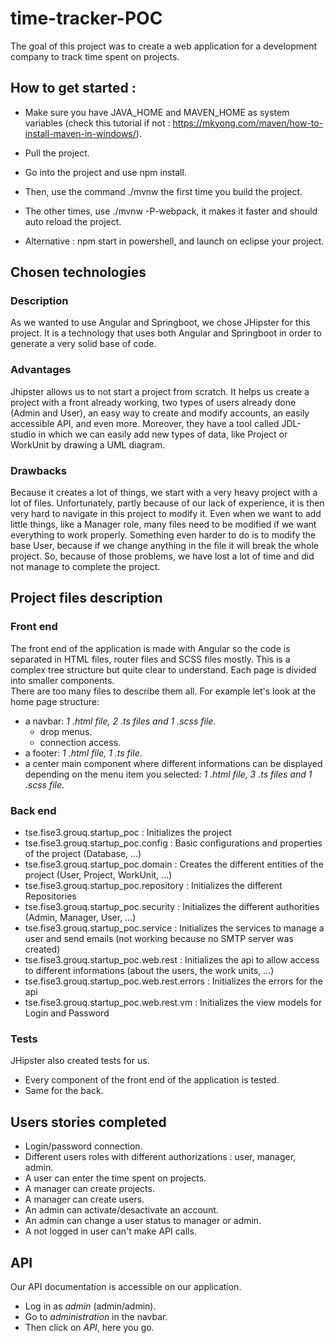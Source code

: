 # time-tracker-POC 
The goal of this project was to create a web application for a development company to track time spent on projects.

## How to get started :
* Make sure you have JAVA_HOME and MAVEN_HOME as system variables (check this tutorial if not : https://mkyong.com/maven/how-to-install-maven-in-windows/).
* Pull the project.
* Go into the project and use npm install.
* Then, use the command ./mvnw the first time you build the project.
* The other times, use ./mvnw -P-webpack, it makes it faster and should auto reload the project.
  
* Alternative : npm start in powershell, and launch on eclipse your project.

## Chosen technologies
### Description
As we wanted to use Angular and Springboot, we chose JHipster for this project.
It is a technology that uses both Angular and Springboot in order to generate a very solid base of code.

### Advantages
Jhipster allows us to not start a project from scratch. It helps us create a project with a front already working, two types of users already done (Admin and User), an easy way to create and modify accounts, an easily accessible API, and even more. Moreover, they have a tool called JDL-studio in which we can easily add new types of data, like Project or WorkUnit by drawing a UML diagram.

### Drawbacks
Because it creates a lot of things, we start with a very heavy project with a lot of files. Unfortunately, partly because of our lack of experience, it is then very hard to navigate in this project to modify it. Even when we want to add little things, like a Manager role, many files need to be modified if we want everything to work properly. Something even harder to do is to modify the base User, because if we change anything in the file it will break the whole project. So, because of those problems, we have lost a lot of time and did not manage to complete the project.

## Project files description
### Front end
The front end of the application is made with Angular so the code is separated in HTML files, router files and SCSS files mostly.
This is a complex tree structure but quite clear to understand. Each page is divided into smaller components.  
There are too many files to describe them all. For example let's look at the home page structure:
* a navbar: *1 .html file, 2 .ts files and 1 .scss file*.
  * drop menus.
  * connection access.
* a footer: *1 .html file, 1 .ts file*.
* a center main component where different informations can be displayed depending on the menu item you selected: *1 .html file, 3 .ts files and 1 .scss file*.

### Back end
* tse.fise3.grouq.startup_poc : Initializes the project
* tse.fise3.grouq.startup_poc.config : Basic configurations and properties of the project (Database, ...)
* tse.fise3.grouq.startup_poc.domain : Creates the different entities of the project (User, Project, WorkUnit, ...)
* tse.fise3.grouq.startup_poc.repository : Initializes the different Repositories
* tse.fise3.grouq.startup_poc.security : Initializes the different authorities (Admin, Manager, User, ...)
* tse.fise3.grouq.startup_poc.service : Initializes the services to manage a user and send emails (not working because no SMTP server was created)
* tse.fise3.grouq.startup_poc.web.rest : Initializes the api to allow access to different informations (about the users, the work units, ...)
* tse.fise3.grouq.startup_poc.web.rest.errors : Initializes the errors for the api
* tse.fise3.grouq.startup_poc.web.rest.vm : Initializes the view models for Login and Password

### Tests
JHipster also created tests for us.
* Every component of the front end of the application is tested.
* Same for the back.

## Users stories completed
* Login/password connection.
* Different users roles with different authorizations : user, manager, admin.
* A user can enter the time spent on projects.
* A manager can create projects.
* A manager can create users.
* An admin can activate/desactivate an account.
* An admin can change a user status to manager or admin.
* A not logged in user can't make API calls.

## API
Our API documentation is accessible on our application.
* Log in as *admin* (admin/admin).
* Go to *administration* in the navbar.
* Then click on *API*, here you go.

